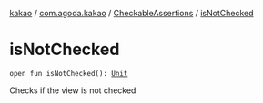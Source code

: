 [kakao](../../index.md) / [com.agoda.kakao](../index.md) / [CheckableAssertions](index.md) / [isNotChecked](./is-not-checked.md)

# isNotChecked

`open fun isNotChecked(): `[`Unit`](https://kotlinlang.org/api/latest/jvm/stdlib/kotlin/-unit/index.html)

Checks if the view is not checked

